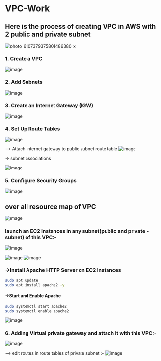 # VPC-Work
## Here is the process of creating VPC in AWS with 2 public and private subnet
![photo_6107379375801486380_x](https://github.com/user-attachments/assets/feeb8ef0-e750-4948-b039-0cb66e11321b)

### 1. Create a VPC
![image](https://github.com/user-attachments/assets/f237fd4d-644d-4e30-94ff-e829be2556b7)


### 2. Add Subnets
![image](https://github.com/user-attachments/assets/5846dae2-22a5-4456-be00-209e4321e6b1)


### 3. Create an Internet Gateway (IGW)
![image](https://github.com/user-attachments/assets/8f050131-0a41-4e6b-82d3-36f5842596cd)


### 4. Set Up Route Tables
![image](https://github.com/user-attachments/assets/5f517a59-edef-447a-ae04-4c6eaec806b3)

--> Attach Internet gateway to public subnet route table
![image](https://github.com/user-attachments/assets/279b9245-6463-4964-8473-2239b34d19aa)

-> subnet associations

![image](https://github.com/user-attachments/assets/99e4dc47-b39c-4a97-9432-23c5dfef7c4f)

### 5. Configure Security Groups

![image](https://github.com/user-attachments/assets/d2500fe0-c8ab-44dc-8ab8-c80f2aa93b64)

## over all resource map of VPC
![image](https://github.com/user-attachments/assets/47a4ed2f-f5df-4186-8045-2daa1e714d3f)

### launch an EC2 Instances in any subnet(public and private -subnet) of this VPC:-
![image](https://github.com/user-attachments/assets/f60a5422-3595-4722-8430-c85474bcc2b9)

![image](https://github.com/user-attachments/assets/b1af9f61-0d51-422e-a061-98619832aa2b)
![image](https://github.com/user-attachments/assets/34fb8f2b-222b-4910-a5b1-bc0598b4d2c7)
### ->Install Apache HTTP Server on EC2 Instances
```sh
sudo apt update
sudo apt install apache2 -y
```

#### ->Start and Enable Apache
```sh
sudo systemctl start apache2
sudo systemctl enable apache2
```

![image](https://github.com/user-attachments/assets/20e7231a-5941-4c77-9658-4826a1e79d96)

### 6. Adding Virtual private gateway and attach it with this VPC:-
![image](https://github.com/user-attachments/assets/a75f002d-60bc-47c9-a498-727d12de02fe)

--> edit routes in route tables of private subnet :-
![image](https://github.com/user-attachments/assets/39f13e5b-0e86-4ff9-98ab-c584dee71df2)
